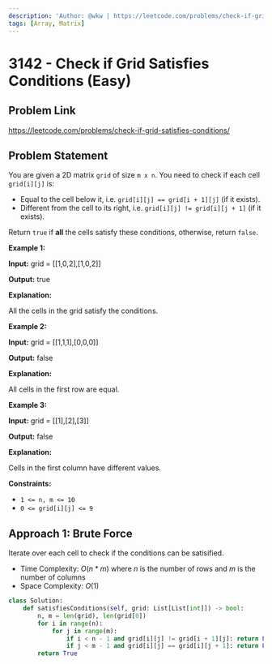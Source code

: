 ```yaml
---
description: 'Author: @wkw | https://leetcode.com/problems/check-if-grid-satisfies-conditions/'
tags: [Array, Matrix]
---
```


# 3142 - Check if Grid Satisfies Conditions (Easy)

## Problem Link

https://leetcode.com/problems/check-if-grid-satisfies-conditions/

## Problem Statement

You are given a 2D matrix `grid` of size `m x n`. You need to check if each cell `grid[i][j]` is:

- Equal to the cell below it, i.e. `grid[i][j] == grid[i + 1][j]` (if it exists).
- Different from the cell to its right, i.e. `grid[i][j] != grid[i][j + 1]` (if it exists).

Return `true` if **all** the cells satisfy these conditions, otherwise, return `false`.

**Example 1:**

**Input:** grid = [[1,0,2],[1,0,2]]

**Output:** true

**Explanation:**

All the cells in the grid satisfy the conditions.

**Example 2:**

**Input:** grid = [[1,1,1],[0,0,0]]

**Output:** false

**Explanation:**

All cells in the first row are equal.

**Example 3:**

**Input:** grid = [[1],[2],[3]]

**Output:** false

**Explanation:**

Cells in the first column have different values.

**Constraints:**

- `1 <= n, m <= 10`
- `0 <= grid[i][j] <= 9`

## Approach 1: Brute Force

Iterate over each cell to check if the conditions can be satisified.

- Time Complexity: $O(n * m)$ where $n$ is the number of rows and $m$ is the number of columns
- Space Complexity: $O(1)$

<Tabs>
<TabItem value="py" label="Python">
<SolutionAuthor name="@wkw"/>

```py
class Solution:
    def satisfiesConditions(self, grid: List[List[int]]) -> bool:
        n, m = len(grid), len(grid[0])
        for i in range(n):
            for j in range(m):
                if i < n - 1 and grid[i][j] != grid[i + 1][j]: return False
                if j < m - 1 and grid[i][j] == grid[i][j + 1]: return False
        return True
```

</TabItem>
</Tabs>
